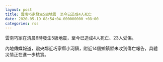 ```yaml
---
layout: post
title: 雲南巧家發生5級地震　至今已造成4人死亡
date: 2020-05-19 08:54:04.000000000 +08:00
categories: rss
---
```


雲南巧家在清晨6時發生5級地震，至今已造成4人死亡、23人受傷。

內地傳媒報道，震央鄰近巧家縣小河鎮，附近14個鄉鎮暫未收到傷亡報告，具體災情正在進一步核實。
